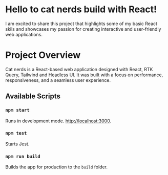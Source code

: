 # Hello to cat nerds build with React!

I am excited to share this project that highlights some of my basic React skils and showcases my passion for creating interactive and user-friendly web applications.

# Project Overview

Cat nerds is a React-based web application designed with React, RTK Query, Tailwind and Headless UI. It was built with a focus on performance, responsiveness, and a seamless user experience.

## Available Scripts

### `npm start`

Runs in development mode. [http://localhost:3000](http://localhost:3000).

### `npm test`

Starts Jest.

### `npm run build`

Builds the app for production to the `build` folder.
